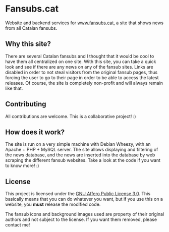 # Fansubs.cat

Website and backend services for www.fansubs.cat, a site that shows news from all Catalan fansubs.

## Why this site?

There are several Catalan fansubs and I thought that it would be cool to have them all centralized on one site.
With this site, you can take a quick look and see if there are any news on any of the fansub sites.
Links are disabled in order to not steal visitors from the original fansub pages, thus forcing the user to go to their page in order to be able to access the latest releases.
Of course, the site is completely non-profit and will always remain like that.

## Contributing

All contributions are welcome. This is a collaborative project! :)

## How does it work?

The site is run on a very simple machine with Debian Wheezy, with an Apache + PHP + MySQL server.
The site allows displaying and filtering of the news database, and the news are inserted into the database by web scraping the different fansub websites.
Take a look at the code if you want to know more! :)

## License

This project is licensed under the [GNU Affero Public License 3.0](https://github.com/Ereza/Fansubs.cat/blob/master/LICENSE). This basically means that you can do whatever you want, but if you use this on a website, you **must** release the modified code.

The fansub icons and background images used are property of their original authors and not subject to the license. If you want them removed, please contact me!
